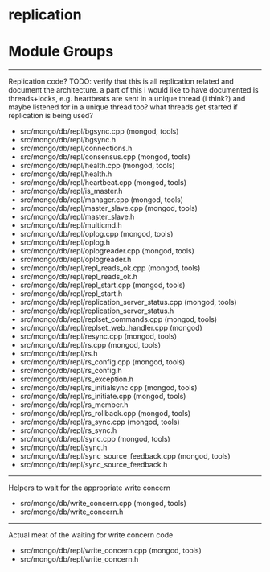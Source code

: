 # replication

# Module Groups

-------------

Replication code? TODO: verify that this is all replication related and document the architecture.   a part of this i would like to have documented is threads+locks, e.g.   heartbeats are sent in a unique thread (i think?) and maybe listened for   in a unique thread too? what threads get started if replication is being   used?

- src/mongo/db/repl/bgsync.cpp   (mongod, tools)
- src/mongo/db/repl/bgsync.h
- src/mongo/db/repl/connections.h
- src/mongo/db/repl/consensus.cpp   (mongod, tools)
- src/mongo/db/repl/health.cpp   (mongod, tools)
- src/mongo/db/repl/health.h
- src/mongo/db/repl/heartbeat.cpp   (mongod, tools)
- src/mongo/db/repl/is\_master.h
- src/mongo/db/repl/manager.cpp   (mongod, tools)
- src/mongo/db/repl/master\_slave.cpp   (mongod, tools)
- src/mongo/db/repl/master\_slave.h
- src/mongo/db/repl/multicmd.h
- src/mongo/db/repl/oplog.cpp   (mongod, tools)
- src/mongo/db/repl/oplog.h
- src/mongo/db/repl/oplogreader.cpp   (mongod, tools)
- src/mongo/db/repl/oplogreader.h
- src/mongo/db/repl/repl\_reads\_ok.cpp   (mongod, tools)
- src/mongo/db/repl/repl\_reads\_ok.h
- src/mongo/db/repl/repl\_start.cpp   (mongod, tools)
- src/mongo/db/repl/repl\_start.h
- src/mongo/db/repl/replication\_server\_status.cpp   (mongod, tools)
- src/mongo/db/repl/replication\_server\_status.h
- src/mongo/db/repl/replset\_commands.cpp   (mongod, tools)
- src/mongo/db/repl/replset\_web\_handler.cpp   (mongod)
- src/mongo/db/repl/resync.cpp   (mongod, tools)
- src/mongo/db/repl/rs.cpp   (mongod, tools)
- src/mongo/db/repl/rs.h
- src/mongo/db/repl/rs\_config.cpp   (mongod, tools)
- src/mongo/db/repl/rs\_config.h
- src/mongo/db/repl/rs\_exception.h
- src/mongo/db/repl/rs\_initialsync.cpp   (mongod, tools)
- src/mongo/db/repl/rs\_initiate.cpp   (mongod, tools)
- src/mongo/db/repl/rs\_member.h
- src/mongo/db/repl/rs\_rollback.cpp   (mongod, tools)
- src/mongo/db/repl/rs\_sync.cpp   (mongod, tools)
- src/mongo/db/repl/rs\_sync.h
- src/mongo/db/repl/sync.cpp   (mongod, tools)
- src/mongo/db/repl/sync.h
- src/mongo/db/repl/sync\_source\_feedback.cpp   (mongod, tools)
- src/mongo/db/repl/sync\_source\_feedback.h

-------------

Helpers to wait for the appropriate write concern

- src/mongo/db/write\_concern.cpp   (mongod, tools)
- src/mongo/db/write\_concern.h

-------------

Actual meat of the waiting for write concern code

- src/mongo/db/repl/write\_concern.cpp   (mongod, tools)
- src/mongo/db/repl/write\_concern.h

